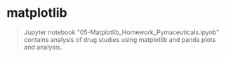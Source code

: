 # matplotlib

>Jupyter notebook "05-Matplotlib_Homework_Pymaceuticals.ipynb" contains analysis of drug studies using matplotlib and panda plots and analysis.
